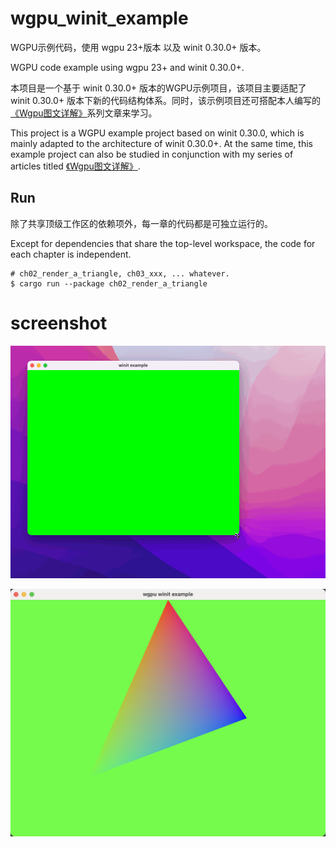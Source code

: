 # wgpu_winit_example

WGPU示例代码，使用 wgpu 23+版本 以及 winit 0.30.0+ 版本。

WGPU code example using wgpu 23+ and winit 0.30.0+.

本项目是一个基于 winit 0.30.0+ 版本的WGPU示例项目，该项目主要适配了 winit 0.30.0+ 版本下新的代码结构体系。同时，该示例项目还可搭配本人编写的[《Wgpu图文详解》](https://zhen.blog/categories/%E6%8A%80%E6%9C%AF/Wgpu%E5%9B%BE%E6%96%87%E8%AF%A6%E8%A7%A3/)系列文章来学习。

This project is a WGPU example project based on winit 0.30.0, which is mainly adapted to the architecture of
winit 0.30.0+. At the same time, this example project can also be studied in conjunction with my series of articles titled [《Wgpu图文详解》](https://zhen.blog/categories/%E6%8A%80%E6%9C%AF/Wgpu%E5%9B%BE%E6%96%87%E8%AF%A6%E8%A7%A3/).

## Run

除了共享顶级工作区的依赖项外，每一章的代码都是可独立运行的。

Except for dependencies that share the top-level workspace, the code for each chapter is independent.

```shell
# ch02_render_a_triangle, ch03_xxx, ... whatever.
$ cargo run --package ch02_render_a_triangle
```

# screenshot

![](_doc_assets/example1.gif)

![](_doc_assets/example2.png)
